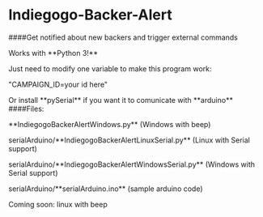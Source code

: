 # Indiegogo-Backer-Alert<br>

####Get notified about new backers and trigger external commands
<p>Works with **Python 3!**
<p>Just need to modify one variable to make this program work:
<p>"CAMPAIGN_ID=your id here"
<p>Or install **pySerial** if you want it to comunicate with **arduino**

<br>
####Files:
<p>**IndiegogoBackerAlertWindows.py** (Windows with beep)
<p>serialArduino/**IndiegogoBackerAlertLinuxSerial.py** (Linux with Serial support)
<p>serialArduino/**IndiegogoBackerAlertWindowsSerial.py** (Windows with Serial support)
<p>serialArduino/**serialArduino.ino** (sample arduino code)
<p>Coming soon: linux with beep
